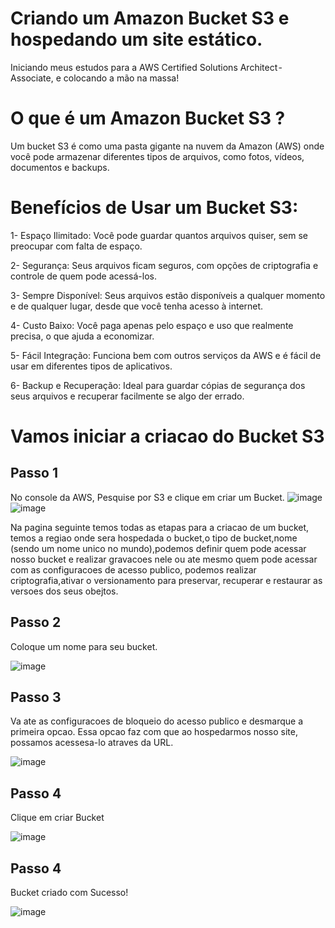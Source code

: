 # Criando um Amazon Bucket S3 e hospedando um site estático.

Iniciando meus estudos para a AWS Certified Solutions Architect - Associate, e colocando a mão na massa!

# O que é um Amazon Bucket S3 ?
Um bucket S3 é como uma pasta gigante na nuvem da Amazon (AWS) onde você pode armazenar diferentes tipos de arquivos, como fotos, vídeos, documentos e backups.

# Benefícios de Usar um Bucket S3:
1- Espaço Ilimitado: Você pode guardar quantos arquivos quiser, sem se preocupar com falta de espaço.

2- Segurança: Seus arquivos ficam seguros, com opções de criptografia e controle de quem pode acessá-los.

3- Sempre Disponível: Seus arquivos estão disponíveis a qualquer momento e de qualquer lugar, desde que você tenha acesso à internet.

4- Custo Baixo: Você paga apenas pelo espaço e uso que realmente precisa, o que ajuda a economizar.

5- Fácil Integração: Funciona bem com outros serviços da AWS e é fácil de usar em diferentes tipos de aplicativos.

6- Backup e Recuperação: Ideal para guardar cópias de segurança dos seus arquivos e recuperar facilmente se algo der errado.

# Vamos iniciar a criacao do Bucket S3

## Passo 1

No console da AWS, Pesquise por S3 e clique em criar um Bucket.
![image](https://github.com/user-attachments/assets/19334bd3-0db0-4f23-a309-7d635875ab2b)
![image](https://github.com/user-attachments/assets/948f25eb-b893-44c6-b64a-5ce3bdd25ef2)


Na pagina seguinte temos todas as etapas para a criacao de um bucket, temos a regiao onde sera hospedada o bucket,o tipo de bucket,nome (sendo um nome unico no mundo),podemos definir quem pode acessar nosso bucket e realizar gravacoes nele ou ate mesmo quem pode acessar com as configuracoes de acesso publico, podemos realizar criptografia,ativar o versionamento para preservar, recuperar e restaurar as versoes dos seus obejtos. 


## Passo 2

Coloque um nome para seu bucket.

![image](https://github.com/user-attachments/assets/e58984c6-1692-4df2-8087-c271fc8f44e9)


## Passo 3

Va ate as configuracoes de bloqueio do acesso publico e desmarque a primeira opcao.
Essa opcao faz com que ao hospedarmos nosso site, possamos acessesa-lo atraves da URL. 

![image](https://github.com/user-attachments/assets/c4b175a6-ce2b-433d-ba32-6671ea3c7a43)

## Passo 4 

Clique em criar Bucket

![image](https://github.com/user-attachments/assets/e8a6578d-632c-49e1-b500-c5858e7ec8f5)


## Passo 4 
Bucket criado com Sucesso!

![image](https://github.com/user-attachments/assets/e4f033fa-38b9-4cf4-9751-c5e1855146ed)

